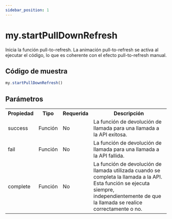 ```yaml
---
sidebar_position: 1
---
```


# my.startPullDownRefresh

Inicia la función pull-to-refresh. La animación pull-to-refresh se activa al ejecutar el código, lo que es coherente con el efecto pull-to-refresh manual.

## Código de muestra

```js
my.startPullDownRefresh()
```
## Parámetros
<table>
    <tr>
        <th>Propiedad</th>
        <th>Tipo</th>
        <th>Requerida</th>
        <th>Descripción</th>
    </tr>
     <tr>
        <td>success</td>
        <td>Función</td>
        <td>No</td>
        <td>La función de devolución de llamada para una llamada a la API exitosa.</td>
     </tr>
     <tr>
        <td>fail</td>
        <td>Función</td>
        <td>No</td>
        <td>La función de devolución de llamada para una llamada a la API fallida.</td>
     </tr>
     <tr>
        <td>complete</td>
         <td>Función</td>
        <td>No</td>
        <td>La función de devolución de llamada utilizada cuando se completa la llamada a la API. Esta función se ejecuta siempre, independientemente de que la llamada se realice correctamente o no.</td>
     </tr>
</table>